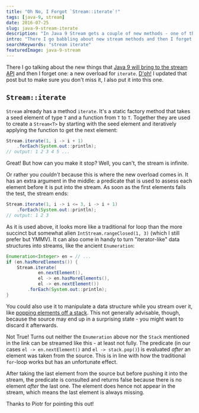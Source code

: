 ```yaml
---
title: "Oh No, I Forgot `Stream::iterate`!"
tags: [java-9, stream]
date: 2016-07-25
slug: java-9-stream-iterate
description: "In Java 9 Stream gets a couple of new methods - one of them is an overload of `iterate` that takes a predicate and returns a finite stream."
intro: "There I go babbling about new stream methods and then I forget one: a `Stream::iterate` overload that produces a finite stream."
searchKeywords: "stream iterate"
featuredImage: java-9-stream
---
```


There I go talking about the new things that [Java 9 will bring to the stream API](java-9-stream) and then I forget one: a new overload for `iterate`.
[D'oh!](https://www.youtube.com/watch?v=cnaeIAEp2pU) I updated that post but to make sure you don't miss it, I also put it into this one.

## `Stream::iterate`

`Stream` already has a method `iterate`.
It's a static factory method that takes a seed element of type `T` and a function from `T` to `T`.
Together they are used to create a `Stream<T>` by starting with the seed element and iteratively applying the function to get the next element:

```java
Stream.iterate(1, i -> i + 1)
	.forEach(System.out::println);
// output: 1 2 3 4 5 ...
```

Great!
But how can you make it stop?
Well, you can't, the stream is infinite.

Or rather you *couldn't* because this is where the new overload comes in.
It has an extra argument in the middle: a predicate that is used to assess each element before it is put into the stream.
As soon as the first elements fails the test, the stream ends:

```java
Stream.iterate(1, i -> i <= 3, i -> i + 1)
	.forEach(System.out::println);
// output: 1 2 3
```

As it is used above, it looks more like a traditional for loop than the more succinct but somewhat alien `IntStream.rangeClosed(1, 3)` (which I still prefer but YMMV).
It can also come in handy to turn "iterator-like" data structures into streams, like the ancient `Enumeration`:

```java
Enumeration<Integer> en = // ...
if (en.hasMoreElements()) {
	Stream.iterate(
			en.nextElement(),
			el -> en.hasMoreElements(),
			el -> en.nextElement())
		.forEach(System.out::println);
}
```

You could also use it to manipulate a data structure while you stream over it, like [popping elements off a stack](http://stackoverflow.com/q/38159906/2525313).
This not generally advisable, though, because the source may end up in a surprising state - you might want to discard it afterwards.

<admonition type="note">

Not True!
Turns out neither the `Enumeration` above nor the `Stack` mentioned in the link can be streamed like this - at least not fully.
The predicate (in our cases `el -> en.nextElement()` and `el -> stack.pop()`) is evaluated *after* an element was taken from the source.
This is in line with how the traditional `for`-loop works but has an unfortunate effect.

After taking the last element from the source but before pushing it into the stream, the predicate is consulted and returns false because there is no element *after* the last one.
The element does hence not appear in the stream, which means the last element is always missing.

Thanks to Piotr for pointing this out!

</admonition>
